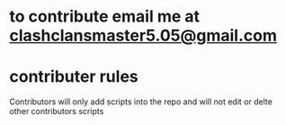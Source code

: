 # to contribute email me at clashclansmaster5.05@gmail.com
# contributer rules
Contributors will only add scripts into the repo and will not edit or delte other contributors scripts

